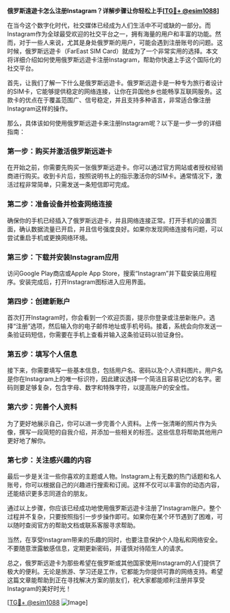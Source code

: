 **俄罗斯遠遊卡怎么注册Instagram？详解步骤让你轻松上手[[TG💪+ @esim1088](https://t.me/s/esim1088)]**

在当今这个数字化时代，社交媒体已经成为人们生活中不可或缺的一部分。而Instagram作为全球最受欢迎的社交平台之一，拥有海量的用户和丰富的功能。然而，对于一些人来说，尤其是身处俄罗斯的用户，可能会遇到注册账号的问题。这时候，俄罗斯远遊卡（FarEast SIM Card）就成为了一个非常实用的选择。本文将详细介绍如何使用俄罗斯远遊卡注册Instagram，帮助你快速上手这个国际化的社交平台。

首先，让我们了解一下什么是俄罗斯远遊卡。俄罗斯远遊卡是一种专为旅行者设计的SIM卡，它能够提供稳定的网络连接，让你在异国他乡也能畅享互联网服务。这款卡的优点在于覆盖范围广、信号稳定，并且支持多种语言，非常适合像注册Instagram这样的操作。

那么，具体该如何使用俄罗斯远遊卡来注册Instagram呢？以下是一步一步的详细指南：

### 第一步：购买并激活俄罗斯远遊卡

在开始之前，你需要先购买一张俄罗斯远遊卡。你可以通过官方网站或者授权经销商进行购买。收到卡片后，按照说明书上的指示激活你的SIM卡。通常情况下，激活过程非常简单，只需发送一条短信即可完成。

### 第二步：准备设备并检查网络连接

确保你的手机已经插入了俄罗斯远遊卡，并且网络连接正常。打开手机的设置页面，确认数据流量已开启，并且信号强度良好。如果你发现网络连接有问题，可以尝试重启手机或更换网络环境。

### 第三步：下载并安装Instagram应用

访问Google Play商店或Apple App Store，搜索“Instagram”并下载安装应用程序。安装完成后，打开Instagram图标进入应用界面。

### 第四步：创建新账户

首次打开Instagram时，你会看到一个欢迎页面，提示你登录或注册新账户。选择“注册”选项，然后输入你的电子邮件地址或手机号码。接着，系统会向你发送一条验证码短信，你需要在手机上查看并输入这条验证码以验证身份。

### 第五步：填写个人信息

接下来，你需要填写一些基本信息，包括用户名、密码以及个人资料图片。用户名是你在Instagram上的唯一标识符，因此建议选择一个简洁且容易记忆的名字。密码则要足够复杂，包含字母、数字和特殊字符，以提高账户的安全性。

### 第六步：完善个人资料

为了更好地展示自己，你可以进一步完善个人资料。上传一张清晰的照片作为头像，撰写一段简短的自我介绍，并添加一些相关的标签。这些信息将帮助其他用户更好地了解你。

### 第七步：关注感兴趣的内容

最后一步是关注一些你喜欢的主题或人物。Instagram上有无数的热门话题和名人账号，你可以根据自己的兴趣进行搜索和订阅。这样不仅可以丰富你的动态内容，还能结识更多志同道合的朋友。

通过以上步骤，你应该已经成功地使用俄罗斯远遊卡注册了Instagram账户。整个过程并不复杂，只要按照指引一步步操作即可。如果你在某个环节遇到了困难，可以随时查阅官方的帮助文档或联系客服寻求帮助。

当然，在享受Instagram带来的乐趣的同时，也要注意保护个人隐私和网络安全。不要随意泄露敏感信息，定期更新密码，并谨慎对待陌生人的请求。

总之，俄罗斯远遊卡为那些希望在俄罗斯或其他国家使用Instagram的人们提供了极大的便利。无论是旅游、学习还是工作，它都能为你提供可靠的网络支持。希望这篇文章能帮助到正在寻找解决方案的朋友们，祝大家都能顺利注册并享受Instagram的美好时光！

[[TG💪+ @esim1088](https://t.me/s/esim1088) ![Image](https://i.postimg.cc/4NQfJmqS/Snipaste-2025-05-13-00-14-12.png)]